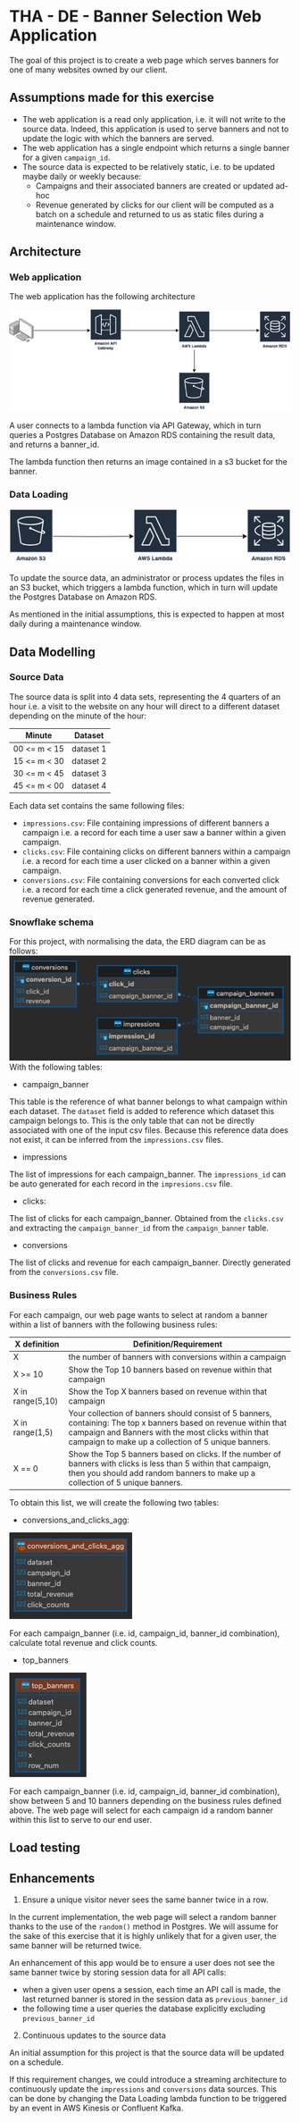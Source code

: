 # THA - DE - Banner Selection Web Application 

The goal of this project is to create a web page which serves banners for one of many websites owned by our client.

## Assumptions made for this exercise

- The web application is a read only application, i.e. it will not write to the source data. Indeed, this application is used to serve banners and not to update the logic with which the banners are served.
- The web application has a single endpoint which returns a single banner for a given ``campaign_id``. 
- The source data is expected to be relatively static, i.e. to be updated maybe daily or weekly because:
  - Campaigns and their associated banners are created or updated ad-hoc
  - Revenue generated by clicks for our client will be computed as a batch on a schedule and returned to us as static files during a maintenance window. 

## Architecture 

### Web application 

The web application has the following architecture

![web_app_architecture_with_s3.png](readme_images%2Fweb_app_architecture_with_s3.png)

A user connects to a lambda function via API Gateway, which in turn queries a Postgres Database on Amazon RDS containing the result data, and returns a banner_id. 

The lambda function then returns an image contained in a s3 bucket for the banner. 

### Data Loading

![data_loading_architecture.png](readme_images%2Fdata_loading_architecture.png)

To update the source data, an administrator or process updates the files in an S3 bucket, which triggers a lambda function, which in turn will update the Postgres Database on Amazon RDS.

As mentioned in the initial assumptions, this is expected to happen at most daily during a maintenance window. 


## Data Modelling

### Source Data

The source data is split into 4 data sets, representing the 4 quarters of an hour i.e. a visit to the website on any hour will direct to a different dataset depending on the minute of the hour: 

| Minute | Dataset| 
| ------- | ------- | 
| 00 <= m < 15 | dataset 1 | 
| 15 <= m < 30 |  dataset 2 | 
| 30 <= m < 45 | dataset 3 | 
| 45 <= m < 00 | dataset 4 | 

 Each data set contains the same following files: 
- ``impressions.csv``: File containing impressions of different banners a campaign i.e. a record for each time a user saw a banner within a given campaign.
- ``clicks.csv``: File containing clicks on different banners within a campaign i.e. a record for each time a user clicked on a banner within a given campaign.
- ``conversions.csv``: File containing conversions for each converted click i.e. a record for each time a click generated revenue, and the amount of revenue generated.

### Snowflake schema

For this project, with normalising the data, the ERD diagram can be as follows:
![erd.png](readme_images%2Ferd.png)
With the following tables: 
- campaign_banner

This table is the reference of what banner belongs to what campaign within each dataset. The ``dataset`` field is added to reference which dataset this campaign belongs to.
This is the only table that can not be directly associated with one of the input csv files. Because this reference data does not exist, it can be inferred from the ``impressions.csv`` files.

- impressions

The list of impressions for each campaign_banner. The ``impressions_id`` can be auto generated for each record in the ``impresions.csv`` file.

- clicks: 

The list of clicks for each campaign_banner. Obtained from the ``clicks.csv`` and extracting the ``campaign_banner_id`` from the ``campaign_banner`` table. 

- conversions

The list of clicks and revenue for each campaign_banner. Directly generated from the ``conversions.csv`` file.


### Business Rules

For each campaign, our web page wants to select at random a banner within a list of banners with the following business rules: 

|  X definition | Definition/Requirement | 
| ------ |--------------------------------------------------------------------------------------------------------------------------------------------------------------------------------------------------------------------------------| 
| X  | the number of banners with conversions within a campaign                                                                                                                                                                       | 
| X >= 10 | Show the Top 10 banners based on revenue within that campaign                                                                                                                                                                  | 
| X in range(5,10) | Show the Top X banners based on revenue within that campaign                                                                                                                                                                   | 
| X in range(1,5) | Your collection of banners should consist of 5 banners, containing: The top x banners based on revenue within that campaign and Banners with the most clicks within that campaign to make up a collection of 5 unique banners. | 
| X == 0 | Show the Top 5 banners based on clicks. If the number of banners with clicks is less than 5 within that campaign, then you should add random banners to make up a collection of 5 unique banners.                              | 


To obtain this list, we will create the following two tables:

- conversions_and_clicks_agg: 

![conversions_and_clicks_agg.png](readme_images%2Fconversions_and_clicks_agg.png)

For each campaign_banner (i.e. id, campaign_id, banner_id combination), calculate total revenue and click counts.

- top_banners

![top_banners.png](readme_images%2Ftop_banners.png)

For each campaign_banner (i.e. id, campaign_id, banner_id combination), show between 5 and 10 banners depending on the business rules defined above. 
The web page will select for each campaign id a random banner within this list to serve to our end user. 



## Load testing


## Enhancements


1. Ensure a unique visitor never sees the same banner twice in a row. 

In the current implementation, the web page will select a random banner thanks to the use of the ``random()`` method in Postgres. 
We will assume for the sake of this exercise that it is highly unlikely that for a given user, the same banner will be returned twice.

An enhancement of this app would be to ensure a user does not see the same banner twice by storing session data for all API calls: 
- when a given user opens a session, each time an API call is made, the last returned banner is stored in the session data as ``previous_banner_id`` 
- the following time a user queries the database explicitly excluding ``previous_banner_id``

2. Continuous updates to the source data

An initial assumption for this project is that the source data will be updated on a schedule. 

If this requirement changes, we could introduce a streaming architecture to continuously update the ``impressions`` and ``conversions`` data sources.
This can be done by changing the Data Loading lambda function to be triggered by an event in AWS Kinesis or Confluent Kafka. 